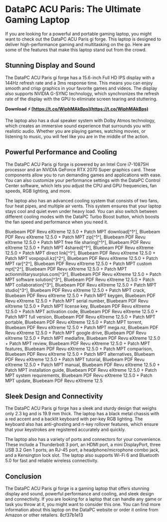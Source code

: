 
 
# DataPC ACU Paris: The Ultimate Gaming Laptop
 
If you are looking for a powerful and portable gaming laptop, you might want to check out the DataPC ACU Paris gi forge. This laptop is designed to deliver high-performance gaming and multitasking on the go. Here are some of the features that make this laptop stand out from the crowd.
 
## Stunning Display and Sound
 
The DataPC ACU Paris gi forge has a 15.6-inch Full HD IPS display with a 144Hz refresh rate and a 3ms response time. This means you can enjoy smooth and crisp graphics in your favorite games and videos. The display also supports NVIDIA G-SYNC technology, which synchronizes the refresh rate of the display with the GPU to eliminate screen tearing and stuttering.
 
**Download ⚡ [https://t.co/WiphMAkBps](https://t.co/WiphMAkBps)**


 
The laptop also has a dual speaker system with Dolby Atmos technology, which creates an immersive sound experience that surrounds you with realistic audio. Whether you are playing games, watching movies, or listening to music, you will feel like you are in the middle of the action.
 
## Powerful Performance and Cooling
 
The DataPC ACU Paris gi forge is powered by an Intel Core i7-10875H processor and an NVIDIA GeForce RTX 2070 Super graphics card. These components allow you to run demanding games and applications with ease. You can also customize your performance settings with the DataPC Control Center software, which lets you adjust the CPU and GPU frequencies, fan speeds, RGB lighting, and more.
 
The laptop also has an advanced cooling system that consists of two fans, four heat pipes, and multiple air vents. This system ensures that your laptop stays cool and quiet even under heavy load. You can also switch between different cooling modes with the DataPC Turbo Boost button, which boosts the fan speed and performance when you need it.
 
Bluebeam PDF Revu eXtreme 12.5.0 + Patch MPT download[^1^],  Bluebeam PDF Revu eXtreme 12.5.0 + Patch MPT zip[^1^],  Bluebeam PDF Revu eXtreme 12.5.0 + Patch MPT free file sharing[^1^],  Bluebeam PDF Revu eXtreme 12.5.0 + Patch MPT 4shared[^1^],  Bluebeam PDF Revu eXtreme 12.5.0 + Patch MPT direct link[^1^],  Bluebeam PDF Revu eXtreme 12.5.0 + Patch MPT voxpopuli.kz[^2^],  Bluebeam PDF Revu eXtreme 12.5.0 + Patch MPT rar[^2^],  Bluebeam PDF Revu eXtreme 12.5.0 + Patch MPT custom mpt[^2^],  Bluebeam PDF Revu eXtreme 12.5.0 + Patch MPT actionmilitarysurplus.com[^3^],  Bluebeam PDF Revu eXtreme 12.5.0 + Patch MPT software solution[^3^],  Bluebeam PDF Revu eXtreme 12.5.0 + Patch MPT collaboration[^3^],  Bluebeam PDF Revu eXtreme 12.5.0 + Patch MPT studio[^3^],  Bluebeam PDF Revu eXtreme 12.5.0 + Patch MPT crack,  Bluebeam PDF Revu eXtreme 12.5.0 + Patch MPT keygen,  Bluebeam PDF Revu eXtreme 12.5.0 + Patch MPT serial number,  Bluebeam PDF Revu eXtreme 12.5.0 + Patch MPT license key,  Bluebeam PDF Revu eXtreme 12.5.0 + Patch MPT activation code,  Bluebeam PDF Revu eXtreme 12.5.0 + Patch MPT full version,  Bluebeam PDF Revu eXtreme 12.5.0 + Patch MPT portable,  Bluebeam PDF Revu eXtreme 12.5.0 + Patch MPT torrent,  Bluebeam PDF Revu eXtreme 12.5.0 + Patch MPT mega.nz,  Bluebeam PDF Revu eXtreme 12.5.0 + Patch MPT google drive,  Bluebeam PDF Revu eXtreme 12.5.0 + Patch MPT mediafire,  Bluebeam PDF Revu eXtreme 12.5.0 + Patch MPT review,  Bluebeam PDF Revu eXtreme 12.5.0 + Patch MPT features,  Bluebeam PDF Revu eXtreme 12.5.0 + Patch MPT comparison,  Bluebeam PDF Revu eXtreme 12.5.0 + Patch MPT alternatives,  Bluebeam PDF Revu eXtreme 12.5.0 + Patch MPT tutorial,  Bluebeam PDF Revu eXtreme 12.5.0 + Patch MPT manual,  Bluebeam PDF Revu eXtreme 12.5.0 + Patch MPT installation guide,  Bluebeam PDF Revu eXtreme 12.5.0 + Patch MPT system requirements,  Bluebeam PDF Revu eXtreme 12.5.0 + Patch MPT update,  Bluebeam PDF Revu eXtreme 12.5
 
## Sleek Design and Connectivity
 
The DataPC ACU Paris gi forge has a sleek and sturdy design that weighs only 2.3 kg and is 19.9 mm thick. The laptop has a black metal chassis with a red accent and a backlit keyboard with per-key RGB lighting. The keyboard also has anti-ghosting and n-key rollover features, which ensure that your keystrokes are registered accurately and quickly.
 
The laptop also has a variety of ports and connectors for your convenience. These include a Thunderbolt 3 port, an HDMI port, a mini DisplayPort, three USB 3.2 Gen 1 ports, an RJ-45 port, a headphone/microphone combo jack, and a Kensington lock slot. The laptop also supports Wi-Fi 6 and Bluetooth 5.0 for fast and reliable wireless connectivity.
 
## Conclusion
 
The DataPC ACU Paris gi forge is a gaming laptop that offers stunning display and sound, powerful performance and cooling, and sleek design and connectivity. If you are looking for a laptop that can handle any game or task you throw at it, you might want to consider this one. You can find more information about this laptop on the DataPC website or order it online from Amazon or other retailers.
 8cf37b1e13
 
